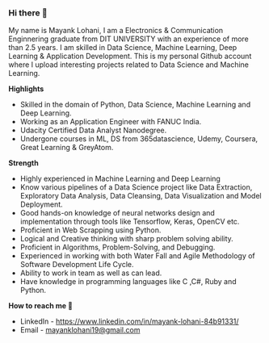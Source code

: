 ### Hi there 👋

My name is Mayank Lohani, I am a Electronics & Communication Enginnering graduate from DIT UNIVERSITY with an experience of more than 2.5 years.
I am skilled in Data Science, Machine Learning, Deep Learning & Application Development.
This is my personal Github account where I upload interesting projects related to Data Science and Machine Learning.

**Highlights** 

* Skilled in the domain of Python, Data Science, Machine Learning and Deep Learning.
* Working as an Application Engineer with FANUC India.
* Udacity Certified Data Analyst Nanodegree.
* Undergone courses in ML, DS from 365datascience, Udemy, Coursera, Great Learning & GreyAtom.

**Strength** 

* Highly experienced in Machine Learning and Deep Learning
* Know various pipelines of a Data Science project like Data Extraction, Exploratory Data Analysis, Data Cleansing, Data Visualization and Model Deployment.
* Good hands-on knowledge of neural networks design and implementation through tools like Tensorflow, Keras, OpenCV etc.
* Proficient in Web Scrapping using Python.
* Logical and Creative thinking with sharp problem solving ability.
* Proficient in Algorithms, Problem-Solving, and Debugging.
* Experienced in working with both Water Fall and Agile Methodology of Software Development Life Cycle.
* Ability to work in team as well as can lead.
* Have knowledge in programming languages like C ,C#, Ruby and Python.

**How to reach me 📱**
    
* LinkedIn - https://www.linkedin.com/in/mayank-lohani-84b91331/
* Email    - mayanklohani19@gmail.com
